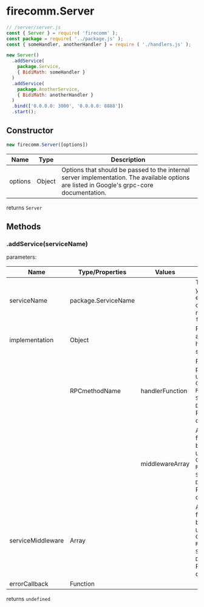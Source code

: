 # firecomm.Server

```javascript
// /server/server.js
const { Server } = require( 'firecomm' );
const package = require( '../package.js' );
const { someHandler, anotherHandler } = require ( './handlers.js' );

new Server()
  .addService( 
    package.Service,   
    { BidiMath: someHandler }
  )
  .addService( 
    package.AnotherService,   
    { BidiMath: anotherHandler }
  )
  .bind(['0.0.0.0: 3000', '0.0.0.0: 8888'])
  .start();
```

## Constructor
```javascript
new firecomm.Server([options])
```

| Name    | Type   | Description                                                                                                             |
| --------- | -------- | ------------------------------------------------------------------------------------------------------------------------- |
| options | Object | Options that should be passed to the internal server implementation. The available options are listed in Google's grpc-core documentation. |
returns `Server`
## Methods

### .addService(serviceName)

parameters:

| Name              | Type/Properties     | Values          | Description                                                                                                                                                                     |
| ------------------- | --------------------- | ----------------- | --------------------------------------------------------------------------------------------------------------------------------------------------------------------------------- |
| serviceName       | package.ServiceName |                 | The serviceName you're adding will exist as a property on the `package` returned from `firecomm.build()`                                                                        |
| implementation    | Object              |                 | RPC methodNames as properties and handlers/middleware stacks as values.                                                                                                         |
|                   | RPCmethodName       | handlerFunction | Function to be passed `Server Unary`, `Server Client-Stream Response`, `Server Stream`, or `Server Duplex` based on RPC method definition in `proto`.                           |
|                   |                     | middlewareArray | Array of functions from index 0 up to be passed `Server Unary`, `Server Client-Stream Response`, `Server Stream`, or `Server Duplex` based on RPC method definition in `proto`. |
| serviceMiddleware | Array               |                 | Array of functions from index 0 up to be passed `Server Unary`, `Server Client-Stream Response`, `Server Stream`, or `Server Duplex` based on RPC method definition in `proto`. |
| errorCallback     | Function            |                 |                                                                                                                                                                                 |
returns `undefined`



